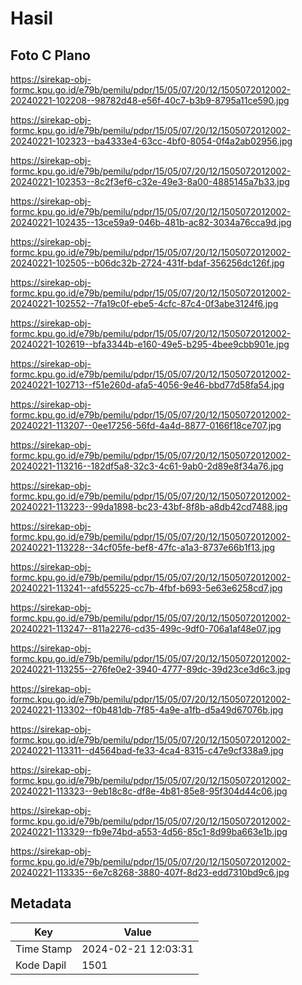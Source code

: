 # Hasil

## Foto C Plano

https://sirekap-obj-formc.kpu.go.id/e79b/pemilu/pdpr/15/05/07/20/12/1505072012002-20240221-102208--98782d48-e56f-40c7-b3b9-8795a11ce590.jpg

https://sirekap-obj-formc.kpu.go.id/e79b/pemilu/pdpr/15/05/07/20/12/1505072012002-20240221-102323--ba4333e4-63cc-4bf0-8054-0f4a2ab02956.jpg

https://sirekap-obj-formc.kpu.go.id/e79b/pemilu/pdpr/15/05/07/20/12/1505072012002-20240221-102353--8c2f3ef6-c32e-49e3-8a00-4885145a7b33.jpg

https://sirekap-obj-formc.kpu.go.id/e79b/pemilu/pdpr/15/05/07/20/12/1505072012002-20240221-102435--13ce59a9-046b-481b-ac82-3034a76cca9d.jpg

https://sirekap-obj-formc.kpu.go.id/e79b/pemilu/pdpr/15/05/07/20/12/1505072012002-20240221-102505--b06dc32b-2724-431f-bdaf-356256dc126f.jpg

https://sirekap-obj-formc.kpu.go.id/e79b/pemilu/pdpr/15/05/07/20/12/1505072012002-20240221-102552--7fa19c0f-ebe5-4cfc-87c4-0f3abe3124f6.jpg

https://sirekap-obj-formc.kpu.go.id/e79b/pemilu/pdpr/15/05/07/20/12/1505072012002-20240221-102619--bfa3344b-e160-49e5-b295-4bee9cbb901e.jpg

https://sirekap-obj-formc.kpu.go.id/e79b/pemilu/pdpr/15/05/07/20/12/1505072012002-20240221-102713--f51e260d-afa5-4056-9e46-bbd77d58fa54.jpg

https://sirekap-obj-formc.kpu.go.id/e79b/pemilu/pdpr/15/05/07/20/12/1505072012002-20240221-113207--0ee17256-56fd-4a4d-8877-0166f18ce707.jpg

https://sirekap-obj-formc.kpu.go.id/e79b/pemilu/pdpr/15/05/07/20/12/1505072012002-20240221-113216--182df5a8-32c3-4c61-9ab0-2d89e8f34a76.jpg

https://sirekap-obj-formc.kpu.go.id/e79b/pemilu/pdpr/15/05/07/20/12/1505072012002-20240221-113223--99da1898-bc23-43bf-8f8b-a8db42cd7488.jpg

https://sirekap-obj-formc.kpu.go.id/e79b/pemilu/pdpr/15/05/07/20/12/1505072012002-20240221-113228--34cf05fe-bef8-47fc-a1a3-8737e66b1f13.jpg

https://sirekap-obj-formc.kpu.go.id/e79b/pemilu/pdpr/15/05/07/20/12/1505072012002-20240221-113241--afd55225-cc7b-4fbf-b693-5e63e6258cd7.jpg

https://sirekap-obj-formc.kpu.go.id/e79b/pemilu/pdpr/15/05/07/20/12/1505072012002-20240221-113247--811a2276-cd35-499c-9df0-706a1af48e07.jpg

https://sirekap-obj-formc.kpu.go.id/e79b/pemilu/pdpr/15/05/07/20/12/1505072012002-20240221-113255--276fe0e2-3940-4777-89dc-39d23ce3d6c3.jpg

https://sirekap-obj-formc.kpu.go.id/e79b/pemilu/pdpr/15/05/07/20/12/1505072012002-20240221-113302--f0b481db-7f85-4a9e-a1fb-d5a49d67076b.jpg

https://sirekap-obj-formc.kpu.go.id/e79b/pemilu/pdpr/15/05/07/20/12/1505072012002-20240221-113311--d4564bad-fe33-4ca4-8315-c47e9cf338a9.jpg

https://sirekap-obj-formc.kpu.go.id/e79b/pemilu/pdpr/15/05/07/20/12/1505072012002-20240221-113323--9eb18c8c-df8e-4b81-85e8-95f304d44c06.jpg

https://sirekap-obj-formc.kpu.go.id/e79b/pemilu/pdpr/15/05/07/20/12/1505072012002-20240221-113329--fb9e74bd-a553-4d56-85c1-8d99ba663e1b.jpg

https://sirekap-obj-formc.kpu.go.id/e79b/pemilu/pdpr/15/05/07/20/12/1505072012002-20240221-113335--6e7c8268-3880-407f-8d23-edd7310bd9c6.jpg


## Metadata

| Key        | Value               |
| ---------- | ------------------- |
| Time Stamp | 2024-02-21 12:03:31 |
| Kode Dapil | 1501                |



